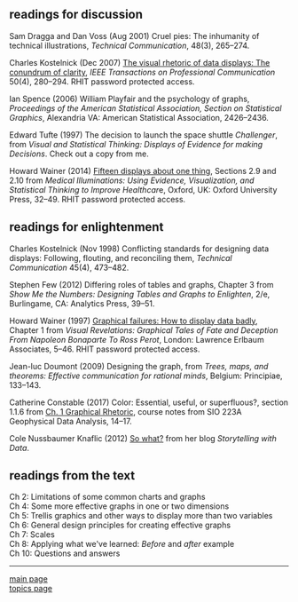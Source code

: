 
readings for discussion
-----------------------

Sam Dragga and Dan Voss (Aug 2001) Cruel pies: The inhumanity of technical illustrations, *Technical Communication*, 48(3), 265–274.

Charles Kostelnick (Dec 2007) <a href="http://libproxy.rose-hulman.edu:2048/login?url=http://ieeexplore.ieee.org/stamp/stamp.jsp?tp=&arnumber=4381242" target="_blank">The visual rhetoric of data displays: The conundrum of clarity</a>, *IEEE Transactions on Professional Communication* 50(4), 280–294. RHIT password protected access.

Ian Spence (2006) William Playfair and the psychology of graphs, *Proceedings of the American Statistical Association, Section on Statistical Graphics*, Alexandria VA: American Statistical Association, 2426–2436.

Edward Tufte (1997) The decision to launch the space shuttle *Challenger*, from *Visual and Statistical Thinking: Displays of Evidence for making Decisions*. Check out a copy from me.

Howard Wainer (2014) [Fifteen displays about one thing](http://libproxy.rose-hulman.edu:2048/login?url=http://search.ebscohost.com/login.aspx?direct=true&scope=site&db=nlebk&db=nlabk&AN=632290), Sections 2.9 and 2.10 from *Medical Illuminations: Using Evidence, Visualization, and Statistical Thinking to Improve Healthcar*e, Oxford, UK: Oxford University Press, 32–49. RHIT password protected access.

readings for enlightenment
--------------------------

Charles Kostelnick (Nov 1998) Conflicting standards for designing data displays: Following, flouting, and reconciling them, *Technical Communication* 45(4), 473–482.

Stephen Few (2012) Differing roles of tables and graphs, Chapter 3 from *Show Me the Numbers: Designing Tables and Graphs to Enlighten*, 2/e, Burlingame, CA: Analytics Press, 39–51.

Howard Wainer (1997) [Graphical failures: How to display data badly](http://libproxy.rose-hulman.edu:2048/login?url=http://search.ebscohost.com/login.aspx?direct=true&scope=site&db=nlebk&db=nlabk&AN=649619), Chapter 1 from *Visual Revelations: Graphical Tales of Fate and Deception From Napoleon Bonaparte To Ross Perot*, London: Lawrence Erlbaum Associates, 5–46. RHIT password protected access.

Jean-luc Doumont (2009) Designing the graph, from *Trees, maps, and theorems: Effective communication for rational minds*, Belgium: Principiae, 133–143.

Catherine Constable (2017) Color: Essential, useful, or superfluous?, section 1.1.6 from [Ch. 1 Graphical Rhetoric](https://igppweb.ucsd.edu/~cathy/Classes/SIO223A/vizlect.notes.pdf), course notes from SIO 223A Geophysical Data Analysis, 14–17.

Cole Nussbaumer Knaflic (2012) [So what?](http://www.storytellingwithdata.com/blog/2017/3/22/so-what) from her blog *Storytelling with Data*.

readings from the text
----------------------

Ch 2: Limitations of some common charts and graphs<br> Ch 4: Some more effective graphs in one or two dimensions<br> Ch 5: Trellis graphics and other ways to display more than two variables<br> Ch 6: General design principles for creating effective graphs<br> Ch 7: Scales<br> Ch 8: Applying what we've learned: *Before* and *after* example<br> Ch 10: Questions and answers<br>

------------------------------------------------------------------------

[main page](../README.md)<br> [topics page](README-by-topic.md)
